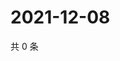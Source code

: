 # 2021-12-08

共 0 条

<!-- BEGIN WEIBO -->
<!-- 最后更新时间 Wed Dec 08 2021 14:18:25 GMT+0800 (China Standard Time) -->

<!-- END WEIBO -->
